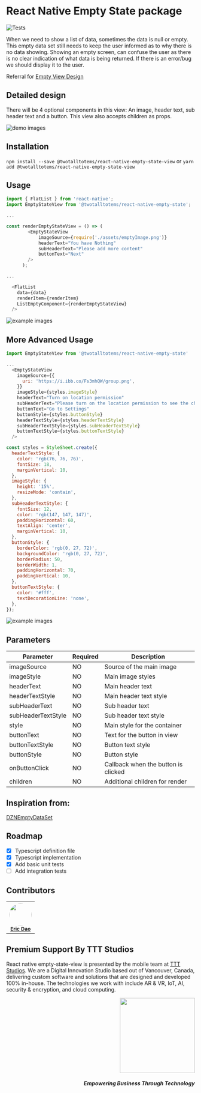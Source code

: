 # React Native Empty State package

![Tests](https://github.com/tttstudios/react-native-empty-state/workflows/Tests/badge.svg)

When we need to show a list of data, sometimes the data is null or empty. This empty data set still needs to keep the user informed as to why there is no data showing. Showing an empty screen, can confuse the user as there is no clear indication of what data is being returned. If there is an error/bug we should display it to the user.

Referral for [Empty View Design](http://tympanus.net/codrops/2013/01/09/designing-for-the-empty-states/)

## Detailed design

There will be 4 optional components in this view: An image, header text, sub header text and a button. This view also accepts children as props.

![demo images](https://github.com/tttstudios/react-native-empty-state/blob/master/assets/Screenshots_row1.png)

## Installation

`npm install --save @twotalltotems/react-native-empty-state-view`
or
`yarn add @twotalltotems/react-native-empty-state-view`

## Usage

```js
import { FlatList } from 'react-native';
import EmptyStateView from '@twotalltotems/react-native-empty-state';

...

const renderEmptyStateView = () => (
        <EmptyStateView
            imageSource={require('./assets/emptyImage.png')}
            headerText="You have Nothing"
            subHeaderText="Please add more content"
            buttonText="Next"
        />
      );

...

  <FlatList
    data={data}
    renderItem={renderItem}
    ListEmptyComponent={renderEmptyStateView}
  />

```

![example images](https://i.ibb.co/vL0p8nW/Screen-Shot-2020-07-20-at-5-27-12-PM.png)

## More Advanced Usage

```js
import EmptyStateView from '@twotalltotems/react-native-empty-state'

...
  <EmptyStateView
    imageSource={{
      uri: 'https://i.ibb.co/Fs3mhQW/group.png',
    }}
    imageStyle={styles.imageStyle}
    headerText="Turn on location permission"
    subHeaderText="Please turn on the location permission to see the charging stations near me. "
    buttonText="Go to Settings"
    buttonStyle={styles.buttonStyle}
    headerTextStyle={styles.headerTextStyle}
    subHeaderTextStyle={styles.subHeaderTextStyle}
    buttonTextStyle={styles.buttonTextStyle}
  />

const styles = StyleSheet.create({
  headerTextStyle: {
    color: 'rgb(76, 76, 76)',
    fontSize: 18,
    marginVertical: 10,
  },
  imageStyle: {
    height: '15%',
    resizeMode: 'contain',
  },
  subHeaderTextStyle: {
    fontSize: 12,
    color: 'rgb(147, 147, 147)',
    paddingHorizontal: 60,
    textAlign: 'center',
    marginVertical: 10,
  },
  buttonStyle: {
    borderColor: 'rgb(0, 27, 72)',
    backgroundColor: 'rgb(0, 27, 72)',
    borderRadius: 50,
    borderWidth: 1,
    paddingHorizontal: 70,
    paddingVertical: 10,
  },
  buttonTextStyle: {
    color: '#fff',
    textDecorationLine: 'none',
  },
});

```

![example images](https://i.ibb.co/Hgftcfm/Screen-Shot-2020-07-20-at-5-50-29-PM.png)

## Parameters

| Parameter          | Required | Description                         |
| ------------------ | -------- | ----------------------------------- |
| imageSource        | NO       | Source of the main image            |
| imageStyle         | NO       | Main image styles                   |
| headerText         | NO       | Main header text                    |
| headerTextStyle    | NO       | Main header text style              |
| subHeaderText      | NO       | Sub header text                     |
| subHeaderTextStyle | NO       | Sub header text style               |
| style              | NO       | Main style for the container        |
| buttonText         | NO       | Text for the button in view         |
| buttonTextStyle    | NO       | Button text style                   |
| buttonStyle        | NO       | Button style                        |
| onButtonClick      | NO       | Callback when the button is clicked |
| children           | NO       | Additional children for render      |

## Inspiration from:

[DZNEmptyDataSet](https://github.com/dzenbot/DZNEmptyDataSet)

## Roadmap

- [x] Typescript definition file
- [x] Typescript implementation
- [x] Add basic unit tests
- [ ] Add integration tests

## Contributors

<table>
    <tr border="0" style="border: none; ">
        <th border="0" style="border-left: none; border-right: none;">
        	<img src="https://avatars3.githubusercontent.com/u/60905710?s=400&v=4" width="60px;" style="border-radius: 50%;"/>
        	<br />
        	<sub><a href="https://github.com/ericdao-ttt">Eric Dao</a></sub> <br />
        </th>
    </tr>
</table>

## Premium Support By TTT Studios

React native empty-state-view is presented by the mobile team at [TTT Studios](https://ttt.studio). We are a Digital Innovation Studio based out of Vancouver, Canada, delivering custom software and solutions that are designed and developed 100% in-house. The technologies we work with include AR & VR, IoT, AI, security & encryption, and cloud computing.

<div align="right">
	<img src="https://ttt.studio/wp-content/themes/tttwordpresstheme/imgs/ttt-colour.png" width="200px"/>
	<h5>Empowering Business Through Technology</h5>
</div>
